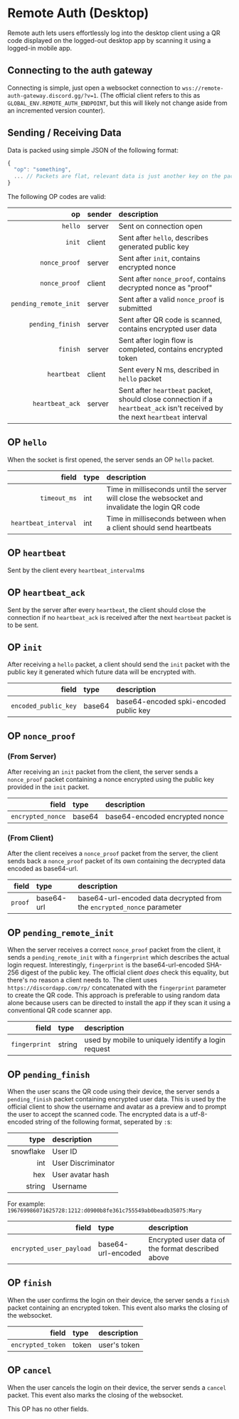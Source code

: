 # Remote Auth (Desktop)
Remote auth lets users effortlessly log into the desktop client using a QR code displayed on the logged-out desktop app by scanning it using a logged-in mobile app.

## Connecting to the auth gateway

Connecting is simple, just open a websocket connection to `wss://remote-auth-gateway.discord.gg/?v=1`. (The official client refers to this as `GLOBAL_ENV.REMOTE_AUTH_ENDPOINT`, but this will likely not change aside from an incremented version counter).

## Sending / Receiving Data

Data is packed using simple JSON of the following format:
```js
{
  "op": "something",
  ... // Packets are flat, relevant data is just another key on the packet
}
```
The following OP codes are valid:

| op | sender | description |
| --: | :-- | :-- |
| `hello` | server | Sent on connection open |
| `init` | client | Sent after `hello`, describes generated public key |
| `nonce_proof` | server | Sent after `init`, contains encrypted nonce |
| `nonce_proof` | client | Sent after `nonce_proof`, contains decrypted nonce as "proof" |
| `pending_remote_init` | server | Sent after a valid `nonce_proof` is submitted |
| `pending_finish` | server | Sent after QR code is scanned, contains encrypted user data |
| `finish` | server | Sent after login flow is completed, contains encrypted token |
| `heartbeat` | client | Sent every N ms, described in `hello` packet |
| `heartbeat_ack` | server | Sent after `heartbeat` packet, should close connection if a `heartbeat_ack` isn't received by the next `heartbeat` interval |

## OP `hello`

When the socket is first opened, the server sends an OP `hello` packet.

| field | type | description |
| --: | :-- | :-- |
| `timeout_ms` | int | Time in milliseconds until the server will close the websocket and invalidate the login QR code |
| `heartbeat_interval` | int | Time in milliseconds between when a client should send heartbeats |

## OP `heartbeat`

Sent by the client every `heartbeat_interval`ms

## OP `heartbeat_ack`

Sent by the server after every `heartbeat`, the client should close the connection if no `heartbeat_ack` is received after the next `heartbeat` packet is to be sent.

## OP `init`

After receiving a `hello` packet, a client should send the `init` packet with the public key it generated which future data will be encrypted with.

| field | type | description |
| --: | :-- | :-- |
| `encoded_public_key` | base64 | base64-encoded spki-encoded public key |

## OP `nonce_proof`

### (From Server)

After receiving an `init` packet from the client, the server sends a `nonce_proof` packet containing a nonce encrypted using the public key provided in the `init` packet.

| field | type | description |
| --: | :-- | :-- |
| `encrypted_nonce` | base64 | base64-encoded encrypted nonce |


### (From Client)

After the client receives a `nonce_proof` packet from the server, the client sends back a `nonce_proof` packet of its own containing the decrypted data encoded as base64-url.

| field | type | description |
| --: | :-- | :-- |
| `proof` | base64-url | base64-url-encoded data decrypted from the `encrypted_nonce` parameter |

## OP `pending_remote_init`

When the server receives a correct `nonce_proof` packet from the client, it sends a `pending_remote_init` with a `fingerprint` which describes the actual login request.
Interestingly, `fingerprint` is the base64-url-encoded SHA-256 digest of the public key. The official client _does_ check this equality, but there's no reason a client needs to.
The client uses `https://discordapp.com/rp/` concatenated with the `fingerprint` parameter to create the QR code.
This approach is preferable to using random data alone because users can be directed to install the app if they scan it using a conventional QR code scanner app.

| field | type | description |
| --: | :-- | :-- |
| `fingerprint` | string | used by mobile to uniquely identify a login request |

## OP `pending_finish`

When the user scans the QR code using their device, the server sends a `pending_finish` packet containing encrypted user data.
This is used by the official client to show the username and avatar as a preview and to prompt the user to accept the scanned code.
The encrypted data is a utf-8-encoded string of the following format, seperated by `:`s:

| type | description |
| --: | :-- |
| snowflake | User ID |
| int | User Discriminator |
| hex | User avatar hash |
| string | Username |

For example: `196769986071625728:1212:d0900b8fe361c755549ab0beadb35075:Mary`

| field | type | description |
| --: | :-- | :-- |
| `encrypted_user_payload` | base64-url-encoded | Encrypted user data of the format described above |

## OP `finish`

When the user confirms the login on their device, the server sends a `finish` packet containing an encrypted token.
This event also marks the closing of the websocket.

| field | type | description |
| --: | :-- | :-- |
| `encrypted_token` | token | user's token |

## OP `cancel`

When the user cancels the login on their device, the server sends a `cancel` packet.
This event also marks the closing of the websocket.

This OP has no other fields.
